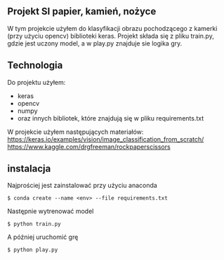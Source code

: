 ##  Projekt SI papier, kamień, nożyce

W tym projekcie użyłem do klasyfikacji obrazu pochodzącego z kamerki (przy użyciu opencv) biblioteki keras. Projekt składa się z pliku train.py, gdzie jest uczony model, a w play.py znajduje sie logika gry.


## Technologia
Do projektu użyłem:
* keras
* opencv
* numpy
* oraz innych bibliotek, które znajdują się w pliku requirements.txt


W projekcie użyłem następujących materiałów:
https://keras.io/examples/vision/image_classification_from_scratch/
https://www.kaggle.com/drgfreeman/rockpaperscissors

## instalacja
Najprościej jest zainstalować przy użyciu anaconda
```
$ conda create --name <env> --file requirements.txt
```
Następnie wytrenować model
```
$ python train.py
```
A później uruchomić grę
```
$ python play.py
```
